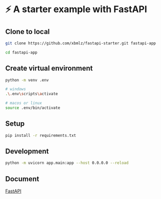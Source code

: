 # ⚡ A starter example with FastAPI

## Clone to local

```bash
git clone https://github.com/xbmlz/fastapi-starter.git fastapi-app

cd fastapi-app
```

## Create virtual environment

```bash
python -m venv .env

# windows
.\.env\scripts\activate

# macos or linux
source .env/bin/activate
```

## Setup

```bash
pip install -r requirements.txt
```

## Development

```bash
python -m uvicorn app.main:app --host 0.0.0.0 --reload
```

## Document

[FastAPI](https://fastapi.tiangolo.com/)
